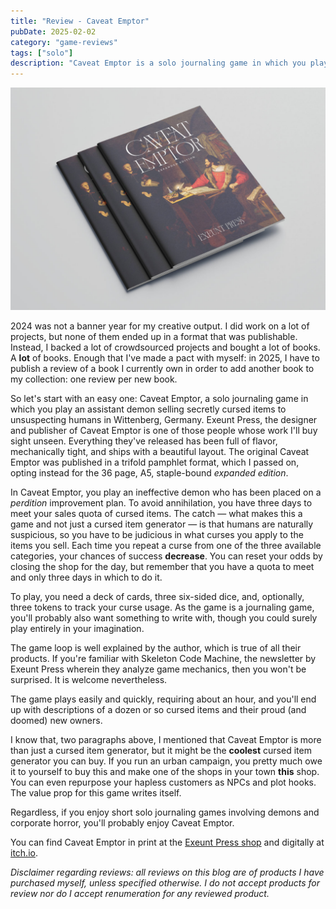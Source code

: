 ```yaml
---
title: "Review - Caveat Emptor"
pubDate: 2025-02-02
category: "game-reviews"
tags: ["solo"]
description: "Caveat Emptor is a solo journaling game in which you play an assistant demon selling secretly cursed items to unsuspecting humans in Wittenberg, Germany."
---
```


![](caveat-emptor-mockup.jpg)

2024 was not a banner year for my creative output. I did work on a lot of projects, but none of them ended up in a format that was publishable. Instead, I backed a lot of crowdsourced projects and bought a lot of books. A **lot** of books. Enough that I've made a pact with myself: in 2025, I have to publish a review of a book I currently own in order to add another book to my collection: one review per new book.

So let's start with an easy one: Caveat Emptor, a solo journaling game in which you play an assistant demon selling secretly cursed items to unsuspecting humans in Wittenberg, Germany. Exeunt Press, the designer and publisher of Caveat Emptor is one of those people whose work I'll buy sight unseen. Everything they've released has been full of flavor, mechanically tight, and ships with a beautiful layout. The original Caveat Emptor was published in a trifold pamphlet format, which I passed on, opting instead for the 36 page, A5, staple-bound *expanded edition*.

In Caveat Emptor, you play an ineffective demon who has been placed on a *perdition* improvement plan. To avoid annihilation, you have three days to meet your sales quota of cursed items. The catch — what makes this a game and not just a cursed item generator — is that humans are naturally suspicious, so you have to be judicious in what curses you apply to the items you sell. Each time you repeat a curse from one of the three available categories, your chances of success **decrease**. You can reset your odds by closing the shop for the day, but remember that you have a quota to meet and only three days in which to do it.

To play, you need a deck of cards, three six-sided dice, and, optionally, three tokens to track your curse usage. As the game is a journaling game, you'll probably also want something to write with, though you could surely play entirely in your imagination.

The game loop is well explained by the author, which is true of all their products. If you're familiar with Skeleton Code Machine, the newsletter by Exeunt Press wherein they analyze game mechanics, then you won't be surprised. It is welcome nevertheless.

The game plays easily and quickly, requiring about an hour, and you'll end up with descriptions of a dozen or so cursed items and their proud (and doomed) new owners.

I know that, two paragraphs above, I mentioned that Caveat Emptor is more than just a cursed item generator, but it might be the **coolest** cursed item generator you can buy. If you run an urban campaign, you pretty much owe it to yourself to buy this and make one of the shops in your town **this** shop. You can even repurpose your hapless customers as NPCs and plot hooks. The value prop for this game writes itself.

Regardless, if you enjoy short solo journaling games involving demons and corporate horror, you'll probably enjoy Caveat Emptor.

You can find Caveat Emptor in print at the [Exeunt Press shop](https://www.exeunt.press/shop/p/caveat-emptor) and digitally at [itch.io](https://exeuntpress.itch.io/caveat-emptor).

*Disclaimer regarding reviews: all reviews on this blog are of products I have purchased myself, unless specified otherwise. I do not accept products for review nor do I accept renumeration for any reviewed product.*
